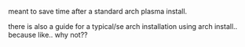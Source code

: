 meant to save time after a standard arch plasma install.


there is also a guide for a typical/se arch installation using arch install.. because like.. why not??
